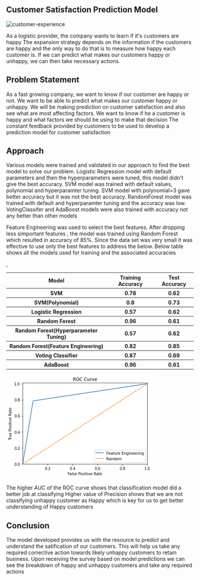 ##                                               Customer Satisfaction Prediction Model
![customer-experience](https://github.com/pchopalli/customer-satisfaction/assets/85187674/db645871-e5e8-4095-9ea9-84015e46795b)

As a logistic provider, the company wants to learn if it's customers are happy The expansion strategy depends on the information if the customers are happy and the only way to do that is to measure how happy each customer is. If we can predict what makes our customers happy or unhappy, we can then take necessary actions.

## Problem Statement
As a fast growing company, we want to know if our customer are happy or not. We want to be able to predict what makes our customer happy or unhappy. We will be making prediction on customer satisfaction and also see what are most affecting factors. We want to know if he a customer is happy and what factors we should be using to make that decision
The constant feedback provided by customers to be used to develop a prediction model for customer satisfaction

## Approach
Various models were trained and validated in our approach to find the best model to solve our problem. Logistic Regression model with default parameters and then the hyperparameters were tuned, this model didn't give the best accuracy. SVM model was trained with default values, polynomial and hyperparamter tuning. SVM model with polynomial=3 gave better accuracy but it was not the best accuracy. RandomForest model was trained with default and hyperparamter tuning and the accuracy was low. VotingClassifer and AdaBoost models were also trained with accuracy not any better than other models

Feature Engineering was used to select the best features. After dropping less simportant features , the model was trained using Random Forest which resulted in accuracy of 85%. Since the data set was very small it was effective to use only the best features to address the below. Below table shows all the models used for training and the associated accuracies

<table>
        <tr>,
            <th> Model </th>
            <th> Training Accuracy </th>
            <th> Test Accuracy </th>
        </tr>
            <tr>
            <th> SVM </th>
            <th> 0.78 </th>
            <th>0.62 </th>
        </tr>
            <tr>
            <th> SVM(Polynomial) </th>
            <th> 0.8 </th>
            <th> 0.73 </th>
        </tr>
            <tr>
            <th> Logistic Regression </th>
            <th> 0.57 </th>
            <th> 0.62 </th>
        </tr>
            <tr>
            <th> Random Forest </th>
            <th> 0.96 </th>
            <th> 0.61 </th>
        </tr>
            <tr>
            <th> Random Forest(Hyperparameter Tuning) </th>
            <th> 0.57 </th>
            <th> 0.62 </th>
        </tr>
           <tr>
            <th> Random Forest(Feature Engineering) </th>
            <th> 0.82 </th>
            <th> 0.85 </th>
        </tr>
        <tr>
            <th> Voting Classifier </th>
            <th> 0.87 </th>
            <th> 0.69 </th>
        </tr>
         <tr>
            <th> AdaBoost</th>
            <th> 0.96 </th>
            <th> 0.61 </th>
        </tr>
        </table> 



![customer-experience](images/roc.png)

The higher AUC of the ROC curve shows that classification model did a better job at classifying
Higher value of Precision shows that we are not classifying unhappy customer as Happy which is key for us to get better understanding of Happy customers

## Conclusion

The model developed provides us with the resource to predict and understand the satification of our customers. This will help us take any required corrective action towards likely unhappy customers to retain business. Upon receiving the survey based on model predictions we can see the breakdown of happy and unhappy customers and take any required actions
